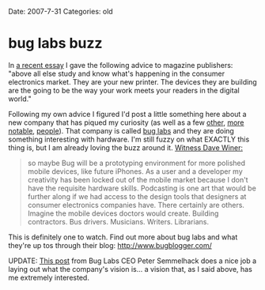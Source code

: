 Date: 2007-7-31
Categories: old

# bug labs buzz

In <a href="2007/06/28/if-you-publish-a-magazine-you-should-read-this/">a recent essay</a> I gave the following advice to magazine publishers: "above all else study and know what's happening in the consumer electronics market. They are your new printer. The devices they are building are the going to be the way your work meets your readers in the digital world."

Following my own advice I figured I'd post a little something here about a new company that has piqued my curiosity (as well as a few <a href="http://avc.blogs.com/a_vc/2007/07/bugslowly-co.html">other</a>, <a href="http://scobleizer.com/2007/07/31/open-source-hardware-dinner/">more notable</a>, <a href="http://www.scripting.com/stories/2007/07/30/bugLabsInitialReview.html">people</a>).  That company is called <a href="http://www.buglabs.net">bug labs</a> and they are doing something interesting with hardware. I'm still fuzzy on what EXACTLY this thing is, but I am already loving the buzz around it.  <a href="http://www.scripting.com/stories/2007/07/31/bugLabsDay2.html">Witness Dave Winer:</a>

<blockquote>so maybe Bug will be a prototyping environment for more polished mobile devices, like future iPhones. As a user and a developer my creativity has been locked out of the mobile market because I don't have the requisite hardware skills. Podcasting is one art that would be further along if we had access to the design tools that designers at consumer electronics companies have. There certainly are others. Imagine the mobile devices doctors would create. Building contractors. Bus drivers. Musicians. Writers. Librarians.</blockquote>

This is definitely one to watch. Find out more about bug labs and what they're up tos through their blog: <a href="http://www.bugblogger.com/">http://www.bugblogger.com/</a>

UPDATE: <a href="http://www.bugblogger.com/2007/07/greetings-from-.html">This post</a> from Bug Labs CEO Peter Semmelhack does a nice job a laying out what the company's vision is... a vision that, as I said above, has me extremely interested.
